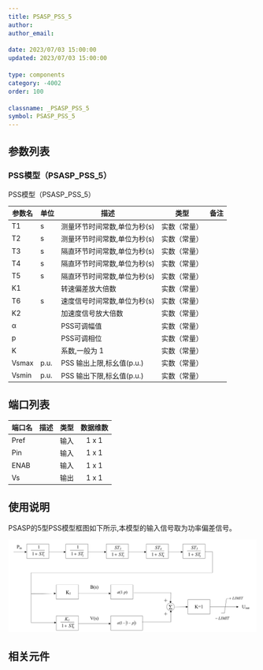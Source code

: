 ```yaml
---
title: PSASP_PSS_5
author:
author_email:

date: 2023/07/03 15:00:00
updated: 2023/07/03 15:00:00

type: components
category: -4002
order: 100

classname: _PSASP_PSS_5
symbol: PSASP_PSS_5
---
```




## 参数列表

### PSS模型（PSASP_PSS_5）

PSS模型（PSASP_PSS_5）


| 参数名 | 单位 | 描述 | 类型 | 备注 |
| ------ | ---- | ---- |:----:| ---- |
| T1 | s | 测量环节时间常数,单位为秒(s) | 实数（常量） |  |
| T2 | s | 测量环节时间常数,单位为秒(s) | 实数（常量） |  |
| T3 | s | 隔直环节时间常数,单位为秒(s) | 实数（常量） |  |
| T4 | s | 隔直环节时间常数,单位为秒(s) | 实数（常量） |  |
| T5 | s | 隔直环节时间常数,单位为秒(s) | 实数（常量） |  |
| K1 |  | 转速偏差放大倍数 | 实数（常量） |  |
| T6 | s | 速度信号时间常数,单位为秒(s) | 实数（常量） |  |
| K2 |  | 加速度信号放大倍数 | 实数（常量） |  |
| α |  | PSS可调幅值 | 实数（常量） |  |
| p |  | PSS可调相位 | 实数（常量） |  |
| K |  | 系数,一般为 1 | 实数（常量） |  |
| Vsmax | p.u. | PSS 输出上限,标幺值(p.u.) | 实数（常量） |  |
| Vsmin | p.u. | PSS 输出下限,标幺值(p.u.) | 实数（常量） |  |



## 端口列表

| 端口名 | 描述 | 类型 | 数据维数 |
| ------ | ---- |:----:|:--------:|
| Pref |  | 输入 | 1 x 1 |
| Pin |  | 输入 | 1 x 1 |
| ENAB |  | 输入 | 1 x 1 |
| Vs |  | 输出 | 1 x 1 |

## 使用说明
PSASP的5型PSS模型框图如下所示,本模型的输入信号取为功率偏差信号。

![5型PSS框图](./PSASP_PSS_5.png)

## 相关元件


